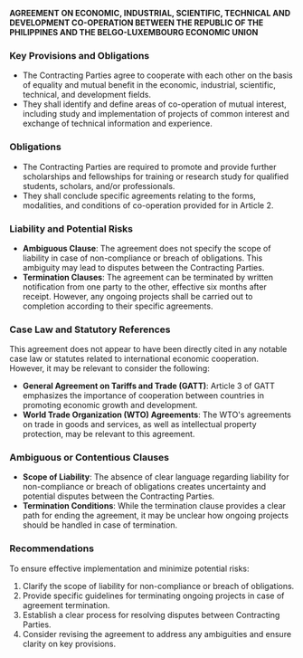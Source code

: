 **AGREEMENT ON ECONOMIC, INDUSTRIAL, SCIENTIFIC, TECHNICAL AND DEVELOPMENT CO-OPERATION BETWEEN THE REPUBLIC OF THE PHILIPPINES AND THE BELGO-LUXEMBOURG ECONOMIC UNION**

### Key Provisions and Obligations

*   The Contracting Parties agree to cooperate with each other on the basis of equality and mutual benefit in the economic, industrial, scientific, technical, and development fields.
*   They shall identify and define areas of co-operation of mutual interest, including study and implementation of projects of common interest and exchange of technical information and experience.

### Obligations

*   The Contracting Parties are required to promote and provide further scholarships and fellowships for training or research study for qualified students, scholars, and/or professionals.
*   They shall conclude specific agreements relating to the forms, modalities, and conditions of co-operation provided for in Article 2.

### Liability and Potential Risks

*   **Ambiguous Clause**: The agreement does not specify the scope of liability in case of non-compliance or breach of obligations. This ambiguity may lead to disputes between the Contracting Parties.
*   **Termination Clauses**: The agreement can be terminated by written notification from one party to the other, effective six months after receipt. However, any ongoing projects shall be carried out to completion according to their specific agreements.

### Case Law and Statutory References

This agreement does not appear to have been directly cited in any notable case law or statutes related to international economic cooperation. However, it may be relevant to consider the following:

*   **General Agreement on Tariffs and Trade (GATT)**: Article 3 of GATT emphasizes the importance of cooperation between countries in promoting economic growth and development.
*   **World Trade Organization (WTO) Agreements**: The WTO's agreements on trade in goods and services, as well as intellectual property protection, may be relevant to this agreement.

### Ambiguous or Contentious Clauses

*   **Scope of Liability**: The absence of clear language regarding liability for non-compliance or breach of obligations creates uncertainty and potential disputes between the Contracting Parties.
*   **Termination Conditions**: While the termination clause provides a clear path for ending the agreement, it may be unclear how ongoing projects should be handled in case of termination.

### Recommendations

To ensure effective implementation and minimize potential risks:

1.  Clarify the scope of liability for non-compliance or breach of obligations.
2.  Provide specific guidelines for terminating ongoing projects in case of agreement termination.
3.  Establish a clear process for resolving disputes between Contracting Parties.
4.  Consider revising the agreement to address any ambiguities and ensure clarity on key provisions.